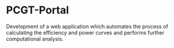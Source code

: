 # PCGT-Portal
Development of a web application which automates the process of calculating the efficiency and power curves and performs further computational analysis.
